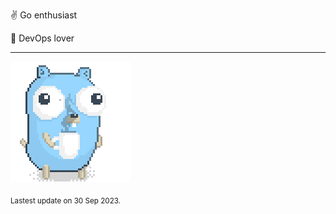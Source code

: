 :v: Go enthusiast

:muscle: DevOps lover

---

![Image alt text](/images/gopher_with_coffee.gif)


<sub>Lastest update on 30 Sep 2023.</sub>
